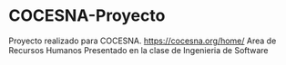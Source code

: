 # COCESNA-Proyecto
Proyecto realizado para COCESNA. https://cocesna.org/home/
Area de Recursos Humanos
Presentado en la clase de Ingenieria de Software
